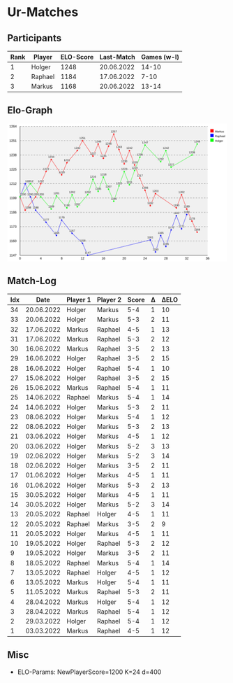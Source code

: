 # Ur-Matches

## Participants

| Rank | Player  | ELO-Score | Last-Match | Games (w-l) |
| ---- | ------- | --------- | ---------- | ----------- |
|    1 | Holger  |      1248 | 20.06.2022 | 14-10       | 
|    2 | Raphael |      1184 | 17.06.2022 | 7-10        | 
|    3 | Markus  |      1168 | 20.06.2022 | 13-14       | 

## Elo-Graph

![elo-graph](elo_changes.svg)

## Match-Log

| Idx | Date         | Player 1        | Player 2        | Score | Δ | ΔELO |
| --- | ------------ | --------------- | --------------- | ----- | - | ---- |
|  34 |  20.06.2022  |  Holger         |  Markus         |  5-4  | 1 |   10 |
|  33 |  20.06.2022  |  Holger         |  Markus         |  5-3  | 2 |   11 |
|  32 |  17.06.2022  |  Markus         |  Raphael        |  4-5  | 1 |   13 |
|  31 |  17.06.2022  |  Markus         |  Raphael        |  5-3  | 2 |   12 |
|  30 |  16.06.2022  |  Markus         |  Raphael        |  3-5  | 2 |   13 |
|  29 |  16.06.2022  |  Holger         |  Raphael        |  3-5  | 2 |   15 |
|  28 |  16.06.2022  |  Holger         |  Raphael        |  5-4  | 1 |   10 |
|  27 |  15.06.2022  |  Holger         |  Raphael        |  3-5  | 2 |   15 |
|  26 |  15.06.2022  |  Markus         |  Raphael        |  5-4  | 1 |   11 |
|  25 |  14.06.2022  |  Raphael        |  Markus         |  5-4  | 1 |   14 |
|  24 |  14.06.2022  |  Holger         |  Markus         |  5-3  | 2 |   11 |
|  23 |  08.06.2022  |  Holger         |  Markus         |  5-4  | 1 |   12 |
|  22 |  08.06.2022  |  Holger         |  Markus         |  5-3  | 2 |   13 |
|  21 |  03.06.2022  |  Holger         |  Markus         |  4-5  | 1 |   12 |
|  20 |  03.06.2022  |  Holger         |  Markus         |  5-2  | 3 |   13 |
|  19 |  02.06.2022  |  Holger         |  Markus         |  5-2  | 3 |   14 |
|  18 |  02.06.2022  |  Holger         |  Markus         |  3-5  | 2 |   11 |
|  17 |  01.06.2022  |  Holger         |  Markus         |  4-5  | 1 |   11 |
|  16 |  01.06.2022  |  Holger         |  Markus         |  5-3  | 2 |   13 |
|  15 |  30.05.2022  |  Holger         |  Markus         |  4-5  | 1 |   11 |
|  14 |  30.05.2022  |  Holger         |  Markus         |  5-2  | 3 |   14 |
|  13 |  20.05.2022  |  Raphael        |  Holger         |  4-5  | 1 |   11 |
|  12 |  20.05.2022  |  Raphael        |  Markus         |  3-5  | 2 |    9 |
|  11 |  20.05.2022  |  Holger         |  Markus         |  4-5  | 1 |   11 |
|  10 |  19.05.2022  |  Holger         |  Raphael        |  5-3  | 2 |   12 |
|   9 |  19.05.2022  |  Holger         |  Markus         |  3-5  | 2 |   11 |
|   8 |  18.05.2022  |  Raphael        |  Markus         |  5-4  | 1 |   14 |
|   7 |  13.05.2022  |  Raphael        |  Holger         |  4-5  | 1 |   12 |
|   6 |  13.05.2022  |  Markus         |  Holger         |  5-4  | 1 |   11 |
|   5 |  11.05.2022  |  Markus         |  Raphael        |  5-3  | 2 |   11 |
|   4 |  28.04.2022  |  Markus         |  Holger         |  5-4  | 1 |   12 |
|   3 |  28.04.2022  |  Markus         |  Raphael        |  5-4  | 1 |   12 |
|   2 |  29.03.2022  |  Holger         |  Raphael        |  5-4  | 1 |   12 |
|   1 |  03.03.2022  |  Markus         |  Raphael        |  4-5  | 1 |   12 |

## Misc

* ELO-Params: NewPlayerScore=1200 K=24 d=400

